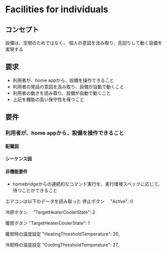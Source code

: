 # Facilities for individuals

## コンセプト
設備は、空間のためではなく、
個人の意図を汲み取り、先回りして動く設備を実現する

## 要求
- 利用者が、home appから、設備を操作できること
- 利用者の発話の意図を汲み取り、設備が自動で動くこと
- 利用者の動きを読み取り、設備が自動で動くこと
- 上記を機能の高い保守性を保つこと

## 要件
### 利用者が、home appから、設備を操作できること
#### 配置図
#### シーケンス図
#### 非機能要件
- homebridgeからの連続的なコマンド実行を、実行環境スペックに応じて、待つことができること


エアコンは以下のデータを読み取った
停止ボタン　
"Active": 0

冷房ボタン　
"TargetHeaterCoolerState": 2

暖房ボタン
"TargetHeaterCoolerState": 1

暖房時の温度設定
"HeatingThresholdTemperature": 20,

冷房時の温度設定
"CoolingThresholdTemperature": 27,


